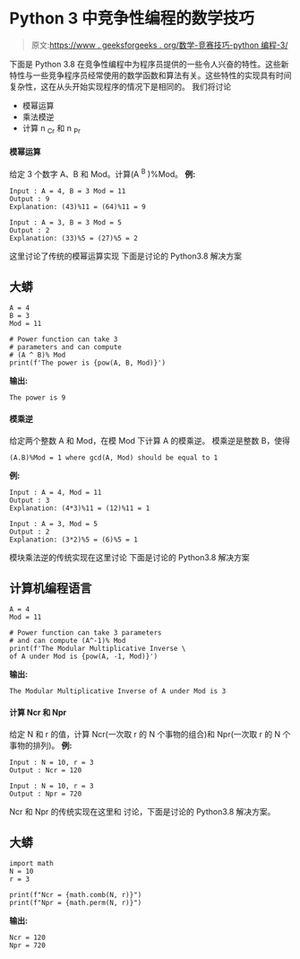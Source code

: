 # Python 3 中竞争性编程的数学技巧

> 原文:[https://www . geeksforgeeks . org/数学-竞赛技巧-python 编程-3/](https://www.geeksforgeeks.org/mathematics-tricks-for-competitive-programming-in-python-3/)

下面是 Python 3.8 在竞争性编程中为程序员提供的一些令人兴奋的特性。这些新特性与一些竞争程序员经常使用的数学函数和算法有关。这些特性的实现具有时间复杂性，这在从头开始实现程序的情况下是相同的。
我们将讨论

*   模幂运算
*   乘法模逆
*   计算 n <sub>Cr</sub> 和 n <sub>Pr</sub>

#### 模幂运算

给定 3 个数字 A、B 和 Mod。计算(A <sup>B</sup> )%Mod。
**例:**

```
Input : A = 4, B = 3 Mod = 11 
Output : 9 
Explanation: (43)%11 = (64)%11 = 9

Input : A = 3, B = 3 Mod = 5 
Output : 2
Explanation: (33)%5 = (27)%5 = 2
```

这里讨论了传统的模幂运算实现
下面是讨论的 Python3.8 解决方案

## 大蟒

```
A = 4
B = 3
Mod = 11

# Power function can take 3
# parameters and can compute
# (A ^ B)% Mod
print(f'The power is {pow(A, B, Mod)}')
```

**输出:**

```
The power is 9
```

#### 模乘逆

给定两个整数 A 和 Mod，在模 Mod 下计算 A 的模乘逆。
模乘逆是整数 B，使得

```
(A.B)%Mod = 1 where gcd(A, Mod) should be equal to 1
```

**例:**

```
Input : A = 4, Mod = 11  
Output : 3 
Explanation: (4*3)%11 = (12)%11 = 1

Input : A = 3, Mod = 5 
Output : 2
Explanation: (3*2)%5 = (6)%5 = 1
```

模块乘法逆的传统实现在这里讨论
下面是讨论的 Python3.8 解决方案

## 计算机编程语言

```
A = 4
Mod = 11

# Power function can take 3 parameters
# and can compute (A^-1)% Mod
print(f'The Modular Multiplicative Inverse \
of A under Mod is {pow(A, -1, Mod)}')
```

**输出:**

```
The Modular Multiplicative Inverse of A under Mod is 3
```

#### 计算 Ncr 和 Npr

给定 N 和 r 的值，计算 Ncr(一次取 r 的 N 个事物的组合)和 Npr(一次取 r 的 N 个事物的排列)。
**例:**

```
Input : N = 10, r = 3  
Output : Ncr = 120

Input : N = 10, r = 3  
Output : Npr = 720
```

Ncr 和 Npr 的传统实现在这里和
讨论，下面是讨论的 Python3.8 解决方案。

## 大蟒

```
import math
N = 10
r = 3

print(f"Ncr = {math.comb(N, r)}")
print(f"Npr = {math.perm(N, r)}")
```

**输出:**

```
Ncr = 120
Npr = 720
```
